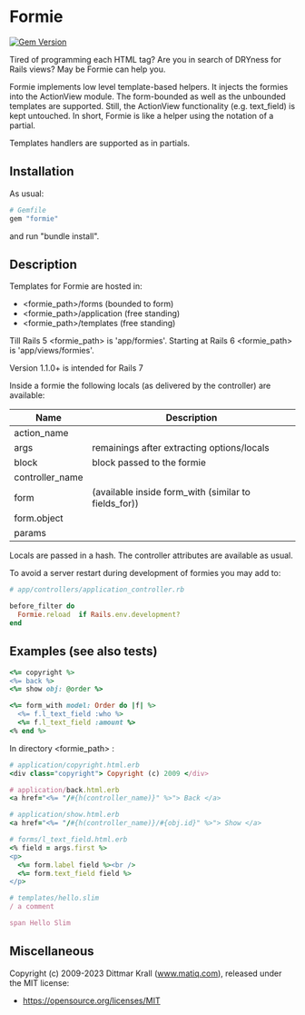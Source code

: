 # Formie

[![Gem Version](https://badge.fury.io/rb/formie.svg)](https://badge.fury.io/rb/formie)

Tired of programming each HTML tag?
Are you in search of DRYness for Rails views?
May be Formie can help you.

Formie implements low level template-based helpers.
It injects the formies into the ActionView module.
The form-bounded as well as the unbounded templates are supported.
Still, the ActionView functionality (e.g. text_field) is kept untouched.
In short, Formie is like a helper using the notation of a partial.

Templates handlers are supported as in partials.

## Installation

As usual:
```ruby
# Gemfile
gem "formie"
```
and run "bundle install".

## Description

Templates for Formie are hosted in:

- <formie_path>/forms       (bounded to form)
- <formie_path>/application (free standing)
- <formie_path>/templates   (free standing)

Till Rails 5 <formie_path> is 'app/formies'.
Starting at Rails 6 <formie_path> is 'app/views/formies'.

Version 1.1.0+ is intended for Rails 7

Inside a formie the following locals (as delivered by the
controller) are available:

|Name | Description
| --- | ---
| action_name
| args | remainings after extracting options/locals
| block | block passed to the formie
| controller_name
| form | (available inside form_with (similar to fields_for))
|  form.object
| params

Locals are passed in a hash.
The controller attributes are available as usual.

To avoid a server restart during development of formies you may add to:

```ruby
# app/controllers/application_controller.rb

before_filter do
  Formie.reload  if Rails.env.development?
end
```

## Examples (see also tests)

```ruby
<%= copyright %>
<%= back %>
<%= show obj: @order %>

<%= form_with model: Order do |f| %>
  <%= f.l_text_field :who %>
  <%= f.l_text_field :amount %>
<% end %>
```

In directory <formie_path> :

```ruby
# application/copyright.html.erb
<div class="copyright"> Copyright (c) 2009 </div>

# application/back.html.erb
<a href="<%= "/#{h(controller_name)}" %>"> Back </a>

# application/show.html.erb
<a href="<%= "/#{h(controller_name)}/#{obj.id}" %>"> Show </a>

# forms/l_text_field.html.erb
<% field = args.first %>
<p>
  <%= form.label field %><br />
  <%= form.text_field field %>
</p>

# templates/hello.slim
/ a comment

span Hello Slim
```

## Miscellaneous

Copyright (c) 2009-2023 Dittmar Krall (www.matiq.com),
released under the MIT license:

* https://opensource.org/licenses/MIT
